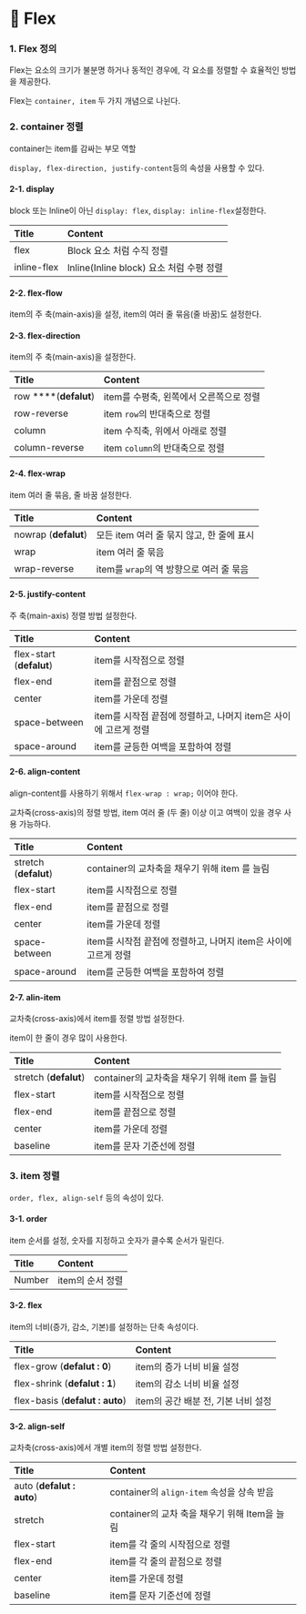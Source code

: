 # 📄 Flex

### 1. Flex 정의

Flex는 요소의 크기가 불분명 하거나 동적인 경우에, 각 요소를 정렬할 수 효율적인 방법을 제공한다.

Flex는 `container, item` 두 가지 개념으로 나뉜다. 

### 2. container 정렬

container는 item를 감싸는 부모 역할

`display, flex-direction, justify-content`등의 속성을 사용할 수 있다.

#### 2-1. display

block 또는 lnline이 아닌  `display: flex`, `display: inline-flex`설정한다.

| Title | Content |
| :--- | :--- |
| flex | Block 요소 처럼 수직 정렬 |
| inline-flex | lnline\(Inline block\) 요소 처럼 수평 정렬 |

#### 2-2. flex-flow

item의 주 축\(main-axis\)을 설정, item의 여러 줄 묶음\(줄 바꿈\)도 설정한다.

#### 2-3. flex-direction 

item의 주 축\(main-axis\)을 설정한다.

| Title | Content |
| :--- | :--- |
| row ****\(**defalut**\) | item를 수평축, 왼쪽에서 오른쪽으로 정렬 |
| row-reverse | item `row`의 반대축으로 정렬 |
|  column | item 수직축, 위에서 아래로 정렬 |
| column-reverse | item `column`의 반대축으로 정렬 |

#### 2-4. flex-wrap

item 여러 줄 묶음, 줄 바꿈 설정한다.

| Title | Content |
| :--- | :--- |
| nowrap \(**defalut**\) | 모든 item 여러 줄 묶지 않고, 한 줄에 표시 |
| wrap | item 여러 줄 묶음 |
| wrap-reverse | item를 `wrap`의 역 방향으로 여러 줄 묶음  |

#### 2-5. justify-content

주 축\(main-axis\) 정렬 방법 설정한다.

| Title | Content |
| :--- | :--- |
| flex-start \(**defalut**\) | item를 시작점으로 정렬 |
| flex-end | item를 끝점으로 정렬 |
| center | item를 가운데 정렬 |
| space-between | item를 시작점 끝점에 정렬하고, 나머지 item은 사이에 고르게 정렬 |
| space-around | item를 균등한 여백을 포함하여 정렬 |

#### 2-6. align-content 

align-content를 사용하기 위해서 `flex-wrap : wrap;` 이어야 한다.

교차죽\(cross-axis\)의 정렬 방법, item 여러 줄 \(두 줄\) 이상 이고 여백이 있을 경우 사용 가능하다.

| Title | Content |
| :--- | :--- |
| stretch \(**defalut**\) | container의 교차축을 채우기 위해 item 를 늘림 |
| flex-start | item를 시작점으로 정렬 |
| flex-end | item를 끝점으로 정렬 |
| center | item를 가운데 정렬 |
| space-between | item를 시작점 끝점에 정렬하고, 나머지 item은 사이에 고르게 정렬 |
| space-around | item를 군등한 여백을 포함하여 정렬 |

####  2-7. alin-item

교차축\(cross-axis\)에서 item를 정렬 방법 설정한다.

item이 한 줄이 경우 많이 사용한다.

| Title | Content |
| :--- | :--- |
| stretch \(**defalut**\) | container의 교차축을 채우기 위해 item 를 늘림 |
| flex-start | item를 시작점으로 정렬 |
| flex-end | item를 끝점으로 정렬 |
| center | item를 가운데 정렬 |
| baseline | item를 문자 기준선에 정렬 |

### 3. item 정렬

`order, flex, align-self` 등의 속성이 있다.

#### 3-1. order

item 순서를 설정, 숫자를 지정하고 숫자가 클수록 순서가 밀린다.

| Title | Content |
| :--- | :--- |
| Number | item의 순서 정렬 |

#### 3-2. flex

item의 너비\(증가, 감소, 기본\)를 설정하는 단축 속성이다.

| Title | Content |
| :--- | :--- |
| flex-grow \(**defalut : 0**\) | item의 증가 너비 비율 설정 |
| flex-shrink \(**defalut : 1**\) | item의 감소 너비 비율 설정 |
| flex-basis \(**defalut : auto**\)  | item의 공간 배분 전, 기본 너비 설정 |

#### 3-2. align-self

교차축\(cross-axis\)에서 개별 item의 정렬 방법 설정한다.

| Title | Content |
| :--- | :--- |
| auto \(**defalut : auto**\) |  container의 `align-item` 속성을 상속 받음 |
| stretch | container의 교차 축을 채우기 위해 Item을 늘림 |
| flex-start | item를 각 줄의 시작점으로 정렬 |
| flex-end | item를 각 줄의 끝점으로 정렬 |
| center | item를 가운데 정렬 |
| baseline | item를 문자 기준선에 정렬 |

